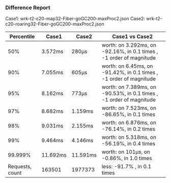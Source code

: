 ### Difference Report
Case1: wrk-t2-c20-map32-Fiber-goGC200-maxProc2.json
Case2: wrk-t2-c20-roaring32-Fiber-goGC200-maxProc2.json

|Percentile|Case1|Case2|Case1 vs Case2|
|---|---|---|---|
|50%|3.572ms|280µs|worth: on 3.292ms, on -92.16%, in 0.1 times , -1 order of magnitude|
|90%|7.055ms|605µs|worth: on 6.45ms, on -91.42%, in 0.1 times , -1 order of magnitude|
|95%|8.162ms|773µs|worth: on 7.389ms, on -90.53%, in 0.1 times , -1 order of magnitude|
|97%|8.682ms|1.159ms|worth: on 7.523ms, on -86.65%, in 0.1 times |
|98%|9.031ms|2.155ms|worth: on 6.876ms, on -76.14%, in 0.2 times |
|99%|9.464ms|4.146ms|worth: on 5.318ms, on -56.19%, in 0.4 times |
|99.999%|11.692ms|11.591ms|worth: on 101µs, on -0.86%, in 1.0 times |
|Requests, count|163501|1977373|less: -91.7% , in 0.1 times |
